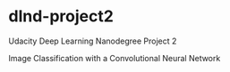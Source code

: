 # dlnd-project2
Udacity Deep Learning Nanodegree Project 2

Image Classification with a Convolutional Neural Network
